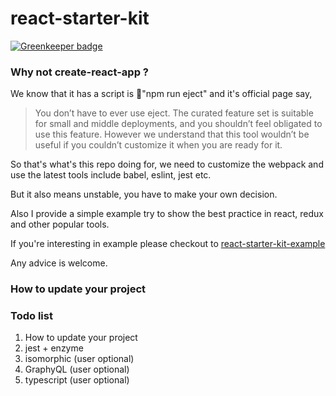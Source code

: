 # react-starter-kit

[![Greenkeeper badge](https://badges.greenkeeper.io/abrcdf1023/react-starter-kit.svg)](https://greenkeeper.io/)

### Why not create-react-app ?

We know that it has a script is "npm run eject" and it's official page say,

> You don’t have to ever use eject. The curated feature set is suitable for small and middle deployments, and you shouldn’t feel obligated to use this feature. However we understand that this tool wouldn’t be useful if you couldn’t customize it when you are ready for it.

So that's what's this repo doing for, we need to customize the webpack and use the latest tools include babel, eslint, jest etc.

But it also means unstable, you have to make your own decision.

Also I provide a simple example try to show the best practice in react, redux and other popular tools.

If you're interesting in example please checkout to [react-starter-kit-example](https://github.com/abrcdf1023/react-starter-kit-example)

Any advice is welcome.

### How to update your project

### Todo list

1. How to update your project
1. jest + enzyme
1. isomorphic (user optional)
1. GraphyQL (user optional)
1. typescript (user optional)

